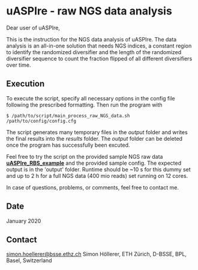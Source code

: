 # uASPIre - raw NGS data analysis

Dear user of uASPIre,

This is the instruction for the NGS data analysis of uASPIre. The data analysis is an all-in-one solution that needs NGS indices, a constant region to identify the randomized diversifier and the length of the randomized diversifier sequence to count the fraction flipped of all different diversifiers over time.

## Execution
To execute the script, specify all necessary options in the config file following the prescribed formatting. Then run the program with

	$ /path/to/script/main_process_raw_NGS_data.sh /path/to/config/config.cfg

The script generates many temporary files in the _output_ folder and writes the final results into the _results_ folder. The _output_ folder can be deleted once the program has successfully been excuted.

Feel free to try the script on the provided sample NGS raw data [**uASPIre_RBS_example**](uASPIre_RBS_example) and the provided sample config. The expected output is in the 'output' folder. Runtime should be ~10 s for this dummy set and up to 2 h for a full NGS data (400 mio reads) set running on 12 cores.

In case of questions, problems, or comments, feel free to contact me.

## Date
January 2020

## Contact
simon.hoellerer@bsse.ethz.ch
Simon Höllerer, ETH Zürich, D-BSSE, BPL, Basel, Switzerland 
